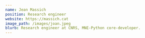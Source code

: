 ```yaml
---
name: Jean Massich
position: Research engineer
website: https://massich.cat
image_path: /images/joan.jpeg
blurb: Research engineer at CNRS, MNE-Python core-developer.
---
```

